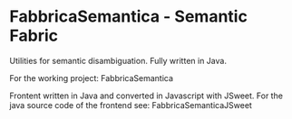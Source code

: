 # FabbricaSemantica - Semantic Fabric

Utilities for semantic disambiguation. Fully written in Java.

For the working project: FabbricaSemantica

Frontent written in Java and converted in Javascript with JSweet. For the java source code of the frontend see: FabbricaSemanticaJSweet
